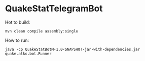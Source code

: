 # QuakeStatTelegramBot
Hot to build:
```
mvn clean compile assembly:single
```

How to run:
```
java -cp QuakeStatBotM-1.0-SNAPSHOT-jar-with-dependencies.jar quake.alko.bot.Runner
```

